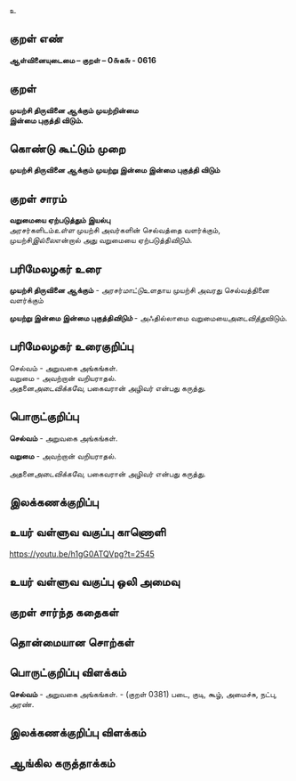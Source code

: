 உ

## குறள் எண் 

**ஆள்வினையுடைமை – குறள் – 0௬க௬ - 0616**  

## குறள் 

**முயற்சி திருவினை ஆக்கும் முயற்றின்மை  
இன்மை புகுத்தி விடும்.**  

## கொண்டு கூட்டும் முறை

**முயற்சி திருவினை ஆக்கும் முயற்று இன்மை இன்மை புகுத்தி விடும்** 

## குறள் சாரம் 

**வறுமையை ஏற்படுத்தும் இயல்பு**  
அரசர்களிடம்*உள்ள* முயற்சி அவர்களின் செல்வத்தை வளர்க்கும்,  
முயற்சி*இல்லை*என்றால் அது வறுமையை ஏற்படுத்தி*விடும்*.  

## பரிமேலழகர் உரை

**முயற்சி திருவினை ஆக்கும்** - அரசர்*மாட்டு*உளதாய முயற்சி அவரது செல்வத்தினை வளர்க்கும்  

**முயற்று இன்மை இன்மை புகுத்தி*விடும்*** - அஃதில்லாமை வறுமையை*அடைவித்து*விடும். 

## பரிமேலழகர் உரைகுறிப்பு   

செல்வம் - அறுவகை அங்கங்கள்.  
வறுமை - அவற்றான் வறியராதல்.  
அதனை*அடைவிக்கவே*, பகைவரான் அழிவர் என்பது கருத்து.    

## பொருட்குறிப்பு 

**செல்வம்** - அறுவகை அங்கங்கள்.  

**வறுமை** - அவற்றான் வறியராதல்.  

அதனை*அடைவிக்கவே*, பகைவரான் அழிவர் என்பது கருத்து.     

## இலக்கணக்குறிப்பு  


## உயர் வள்ளுவ வகுப்பு காணொளி

https://youtu.be/h1gG0ATQVpg?t=2545 

## உயர் வள்ளுவ வகுப்பு ஒலி அமைவு 

 
## குறள் சார்ந்த கதைகள் 


## தொன்மையான சொற்கள்


## பொருட்குறிப்பு விளக்கம்

**செல்வம்** - அறுவகை அங்கங்கள். - (குறள் 0381) படை, குடி, கூழ், அமைச்சு, நட்பு, அரண்.  

## இலக்கணக்குறிப்பு விளக்கம்


## ஆங்கில கருத்தாக்கம் 


